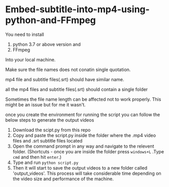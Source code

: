 # Embed-subtitle-into-mp4-using-python-and-FFmpeg

You need to install

1. python 3.7 or above version and
2. FFmpeg

Into your local machine.

Make sure the file names does not conatin single quotation.

mp4 file and subtitle files(.srt) should have similar name.

all the mp4 files and subtitle files(.srt) should contain a single folder

Sometimes the file name length can be affected not to work properly. This might be an issue but for me it wasn't.

once you create the environment for running the script you can follow the below steps to generate the output videos

1. Download the scipt.py from this repo
2. Copy and paste the script.py inside the folder where the .mp4 video files and .srt subtitle files located
3. Open the command prompt in any way and navigate to the relevent folder. (Shortcuts - once you are inside the folder press `windows+L` .Type `cmd` and then hit `enter`.)
4. Type and run `python script.py`
5. Then it will start to save the output videos to a new folder called 'output_videos'. This process will take considerable time depending on the video size and performance of the machine.
